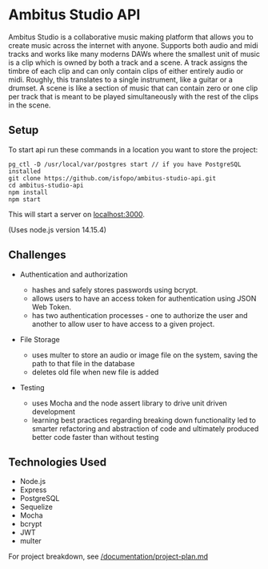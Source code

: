 # Ambitus Studio API

Ambitus Studio is a collaborative music making platform that allows you to create music across the internet with anyone. Supports both audio and midi tracks and works like many moderns DAWs where the smallest unit of music is a clip which is owned by both a track and a scene. A track assigns the timbre of each clip and can only contain clips of either entirely audio or midi. Roughly, this translates to a single instrument, like a guitar or a drumset. A scene is like a section of music that can contain zero or one clip per track that is meant to be played simultaneously with the rest of the clips in the scene.

## Setup

To start api run these commands in a location you want to store the project:

```shell
pg_ctl -D /usr/local/var/postgres start // if you have PostgreSQL installed
git clone https://github.com/isfopo/ambitus-studio-api.git
cd ambitus-studio-api
npm install
npm start
```

This will start a server on [localhost:3000](http://localhost:3000).

(Uses node.js version 14.15.4)

## Challenges

- Authentication and authorization

  - hashes and safely stores passwords using bcrypt.
  - allows users to have an access token for authentication using JSON Web Token.
  - has two authentication processes - one to authorize the user and another to allow user to have access to a given project.

- File Storage

  - uses multer to store an audio or image file on the system, saving the path to that file in the database
  - deletes old file when new file is added

- Testing
  - uses Mocha and the node assert library to drive unit driven development
  - learning best practices regarding breaking down functionality led to smarter refactoring and abstraction of code and ultimately produced better code faster than without testing

## Technologies Used

- Node.js
- Express
- PostgreSQL
- Sequelize
- Mocha
- bcrypt
- JWT
- multer

For project breakdown, see [/documentation/project-plan.md](https://github.com/isfopo/ambitus-studio-api/blob/main/documentation/project-plan.md)
